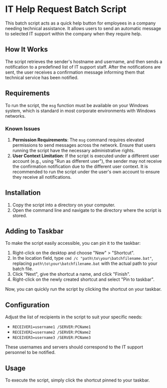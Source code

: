 # IT Help Request Batch Script

This batch script acts as a quick help button for employees in a company needing technical assistance. It allows users to send an automatic message to selected IT support within the company when they require help.

## How It Works

The script retrieves the sender's hostname and username, and then sends a notification to a predefined list of IT support staff. After the notifications are sent, the user receives a confirmation message informing them that technical service has been notified.

## Requirements

To run the script, the `msg` function must be available on your Windows system, which is standard in most corporate environments with Windows networks.

### Known Issues

1. **Permission Requirements**: The `msg` command requires elevated permissions to send messages across the network. Ensure that users running the script have the necessary administrative rights.
2. **User Context Limitation**: If the script is executed under a different user account (e.g., using "Run as different user"), the sender may not receive the confirmation notification due to the different user context. It is recommended to run the script under the user's own account to ensure they receive all notifications.

## Installation

1. Copy the script into a directory on your computer.
2. Open the command line and navigate to the directory where the script is stored.

## Adding to Taskbar

To make the script easily accessible, you can pin it to the taskbar:

1. Right-click on the desktop and choose "New" > "Shortcut".
2. In the location field, type `cmd /c "path\to\your\batchfilename.bat"`, replacing `path\to\your\batchfilename.bat` with the actual path to your batch file.
3. Click "Next", give the shortcut a name, and click "Finish".
4. Right-click on the newly created shortcut and select "Pin to taskbar".

Now, you can quickly run the script by clicking the shortcut on your taskbar.

## Configuration

Adjust the list of recipients in the script to suit your specific needs:

- `RECEIVER1=username1 /SERVER:PCName1`
- `RECEIVER2=username2 /SERVER:PCName2`
- `RECEIVER3=username3 /SERVER:PCName3`

These usernames and servers should correspond to the IT support personnel to be notified.

## Usage

To execute the script, simply click the shortcut pinned to your taskbar.

